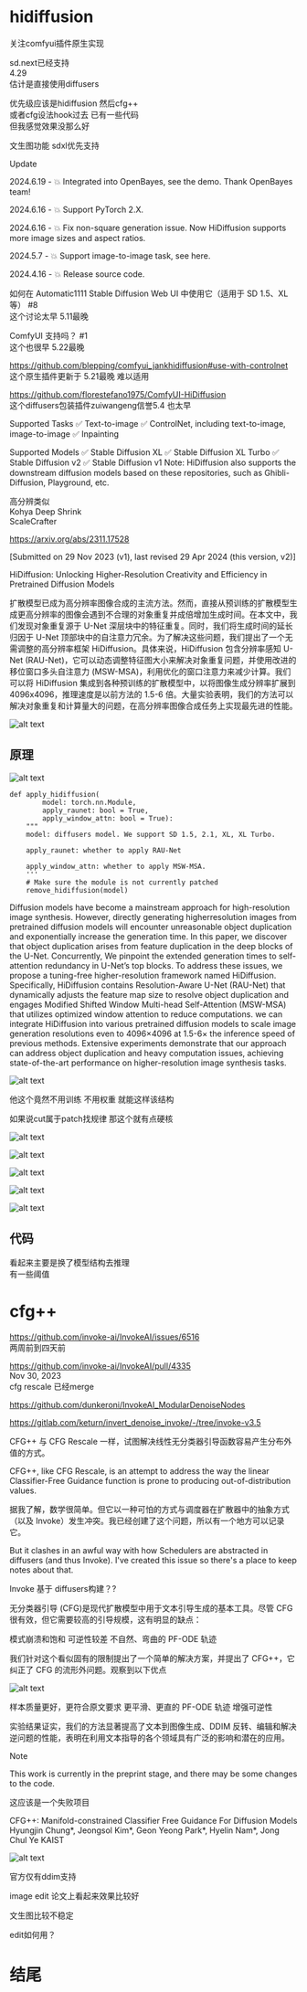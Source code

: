 # hidiffusion
关注comfyui插件原生实现

sd.next已经支持    
4.29   
估计是直接使用diffusers    




优先级应该是hidiffusion 然后cfg++     
或者cfg设法hook过去 已有一些代码     
但我感觉效果没那么好       

文生图功能 sdxl优先支持

Update

2024.6.19 - 💥 Integrated into OpenBayes, see the demo. Thank OpenBayes team!

2024.6.16 - 💥 Support PyTorch 2.X.

2024.6.16 - 💥 Fix non-square generation issue. Now HiDiffusion supports more image sizes and aspect ratios.

2024.5.7 - 💥 Support image-to-image task, see here.

2024.4.16 - 💥 Release source code.


如何在 Automatic1111 Stable Diffusion Web UI 中使用它（适用于 SD 1.5、XL 等） #8    
这个讨论太早 5.11最晚      

ComfyUI 支持吗？ #1     
这个也很早 5.22最晚

https://github.com/blepping/comfyui_jankhidiffusion#use-with-controlnet     
这个原生插件更新于 5.21最晚 难以适用     


https://github.com/florestefano1975/ComfyUI-HiDiffusion    
这个diffusers包装插件zuiwangeng信誉5.4 也太早




Supported Tasks
✅ Text-to-image
✅ ControlNet, including text-to-image, image-to-image
✅ Inpainting

Supported Models
✅ Stable Diffusion XL
✅ Stable Diffusion XL Turbo
✅ Stable Diffusion v2
✅ Stable Diffusion v1
Note: HiDiffusion also supports the downstream diffusion models based on these repositories, such as Ghibli-Diffusion, Playground, etc.

高分辨类似      
Kohya Deep Shrink     
ScaleCrafter    

https://arxiv.org/abs/2311.17528

[Submitted on 29 Nov 2023 (v1), last revised 29 Apr 2024 (this version, v2)]

HiDiffusion: Unlocking Higher-Resolution Creativity and Efficiency in Pretrained Diffusion Models

扩散模型已成为高分辨率图像合成的主流方法。然而，直接从预训练的扩散模型生成更高分辨率的图像会遇到不合理的对象重复并成倍增加生成时间。在本文中，我们发现对象重复源于 U-Net 深层块中的特征重复。同时，我们将生成时间的延长归因于 U-Net 顶部块中的自注意力冗余。为了解决这些问题，我们提出了一个无需调整的高分辨率框架 HiDiffusion。具体来说，HiDiffusion 包含分辨率感知 U-Net (RAU-Net)，它可以动态调整特征图大小来解决对象重复问题，并使用改进的移位窗口多头自注意力 (MSW-MSA)，利用优化的窗口注意力来减少计算。我们可以将 HiDiffusion 集成到各种预训练的扩散模型中，以将图像生成分辨率扩展到 4096x4096，推理速度是以前方法的 1.5-6 倍。大量实验表明，我们的方法可以解决对象重复和计算量大的问题，在高分辨率图像合成任务上实现最先进的性能。


![alt text](assets/624628/image.png)

## 原理

![alt text](assets_picture/624628/image.png)



    def apply_hidiffusion(
            model: torch.nn.Module,
            apply_raunet: bool = True,
            apply_window_attn: bool = True):
        """
        model: diffusers model. We support SD 1.5, 2.1, XL, XL Turbo.
        
        apply_raunet: whether to apply RAU-Net
        
        apply_window_attn: whether to apply MSW-MSA.
        '''
        # Make sure the module is not currently patched
        remove_hidiffusion(model)







Diffusion models have become a mainstream approach for high-resolution image synthesis. However, directly generating higherresolution images from pretrained diffusion models will encounter unreasonable object duplication and exponentially increase the generation time. In this paper, we discover that object duplication arises from feature duplication in the deep blocks of the U-Net. Concurrently, We pinpoint the extended generation times to self-attention redundancy in U-Net’s top blocks. To address these issues, we propose a tuning-free higher-resolution framework named HiDiffusion. Specifically, HiDiffusion contains Resolution-Aware U-Net (RAU-Net) that dynamically adjusts the feature map size to resolve object duplication and engages Modified Shifted Window Multi-head Self-Attention (MSW-MSA) that utilizes optimized window attention to reduce computations. we can integrate HiDiffusion into various pretrained diffusion models to scale image generation resolutions even to 4096×4096 at 1.5-6× the inference speed of previous methods. Extensive experiments demonstrate that our approach can address object duplication and heavy computation issues, achieving state-of-the-art performance on higher-resolution image synthesis tasks.


![alt text](assets_picture/624628/image-1.png)


他这个竟然不用训练 不用权重 就能这样该结构


如果说cut属于patch找规律 那这个就有点硬核

![alt text](assets_picture/624628/image-2.png)


![alt text](assets_picture/624628/image-3.png)



![alt text](assets_picture/624628/image-4.png)


![alt text](assets_picture/624628/image-5.png)


![alt text](assets_picture/624628/image-6.png)



## 代码
看起来主要是换了模型结构去推理      
有一些阈值









# cfg++

https://github.com/invoke-ai/InvokeAI/issues/6516    
两周前到四天前

https://github.com/invoke-ai/InvokeAI/pull/4335     
Nov 30, 2023    
cfg rescale 已经merge


https://github.com/dunkeroni/InvokeAI_ModularDenoiseNodes


https://gitlab.com/keturn/invert_denoise_invoke/-/tree/invoke-v3.5






CFG++ 与 CFG Rescale 一样，试图解决线性无分类器引导函数容易产生分布外值的方式。

CFG++, like CFG Rescale, is an attempt to address the way the linear Classifier-Free Guidance function is prone to producing out-of-distribution values.


据我了解，数学很简单。但它以一种可怕的方式与调度器在扩散器中的抽象方式（以及 Invoke）发生冲突。我已经创建了这个问题，所以有一个地方可以记录它。

But it clashes in an awful way with how Schedulers are abstracted in diffusers (and thus Invoke). I've created this issue so there's a place to keep notes about that.


Invoke 基于 diffusers构建？?


无分类器引导 (CFG)是现代扩散模型中用于文本引导生成的基本工具。尽管 CFG 很有效，但它需要较高的引导规模，这有明显的缺点：

模式崩溃和饱和
可逆性较差
不自然、弯曲的 PF-ODE 轨迹



我们针对这个看似固有的限制提出了一个简单的解决方案，并提出了 CFG++，它纠正了 CFG 的流形外问题。观察到以下优点

![alt text](assets/624628/image-1.png)

样本质量更好，更符合原文要求
更平滑、更直的 PF-ODE 轨迹
增强可逆性

实验结果证实，我们的方法显著提高了文本到图像生成、DDIM 反转、编辑和解决逆问题的性能，表明在利用文本指导的各个领域具有广泛的影响和潜在的应用。


> [!note]
> This work is currently in the preprint stage, and there may be some changes to the code.


这应该是一个失败项目

CFG++: Manifold-constrained Classifier Free Guidance For Diffusion Models
Hyungjin Chung*, Jeongsol Kim*, Geon Yeong Park*, Hyelin Nam*, Jong Chul Ye
KAIST


![alt text](assets/624628/image-2.png)



官方仅有ddim支持

image edit 论文上看起来效果比较好

文生图比较不稳定

edit如何用？









# 结尾